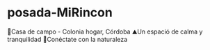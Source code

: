 # posada-MiRincon
🏡Casa de campo - Colonia hogar, Córdoba ⛰️Un espació de calma y tranquilidad 🌱Conéctate con la naturaleza
